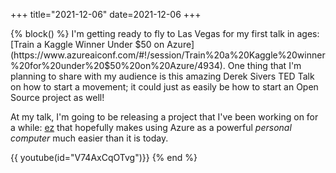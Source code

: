 +++
title="2021-12-06"
date=2021-12-06
+++

{% block() %}
I'm getting ready to fly to Las Vegas for my first talk in ages: [Train a
Kaggle Winner Under $50 on
Azure](https://www.azureaiconf.com/#!/session/Train%20a%20Kaggle%20winner%20for%20under%20$50%20on%20Azure/4934).
One thing that I'm planning to share with my audience is this amazing Derek
Sivers TED Talk on how to start a movement; it could just as easily be how to
start an Open Source project as well! 

At my talk, I'm going to be releasing a project that I've been working on for
a while: [ez](https://github.com/jflam/ez) that hopefully makes using Azure as
a powerful _personal computer_ much easier than it is today.

{{ youtube(id="V74AxCqOTvg")}}
{% end %}